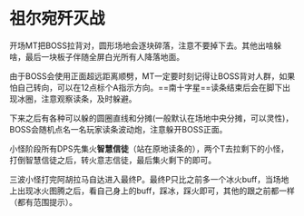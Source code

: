 # 祖尔宛歼灭战

开场<Role name="tank" />MT把BOSS拉背对，圆形场地会逐块碎落，注意不要掉下去。其他出啥躲啥，最后一块板子伴随全屏白光所有人降落地面。

由于BOSS会使用正面超远距离顺劈，<Role name="tank" />MT一定要时刻记得让BOSS背对人群，如果怕自己转向，可以在12点标个A指示方向。==南十字星==读条结束后会在脚下出现冰圈，注意观察读条，及时躲避。

下来之后有各种可以躲的圆圈直线和分摊(一般默认在场地中央分摊，可以灵性)，BOSS会随机点名一名玩家读条波动炮，注意躲开BOSS正面。

小怪阶段<Role name="dps" />所有DPS先集火**智慧信徒**（站在原地读条的），<Role name="tank" />两个T去拉剩下的小怪，打倒智慧信徒之后，转火意志信徒，最后集火剩下的即可。

三波小怪打完阿胡拉马自达进入最终P。最终P只比之前多一个冰火buff，当场地上出现冰火图腾之后，<Role name="tank" /><Role name="healer" /><Role name="dps" />看自己身上的buff，<Status :id="1144" name="冰之刻印" />踩冰，<Status :id="1143" name="炎之刻印" />踩火即可，其他的跟之前都一样（都有范围提示）。